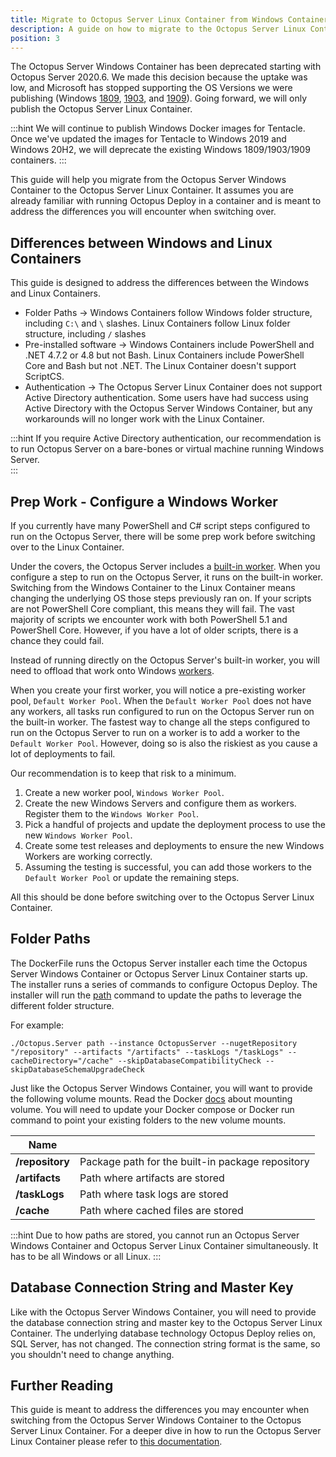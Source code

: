 ```yaml
---
title: Migrate to Octopus Server Linux Container from Windows Container
description: A guide on how to migrate to the Octopus Server Linux Container from the Octopus Server Windows Container
position: 3
---
```


The Octopus Server Windows Container has been deprecated starting with Octopus Server 2020.6.  We made this decision because the uptake was low, and Microsoft has stopped supporting the OS Versions we were publishing (Windows [1809](https://docs.microsoft.com/en-us/windows/release-health/status-windows-10-1809-and-windows-server-2019), [1903](https://docs.microsoft.com/en-us/lifecycle/announcements/windows-10-1903-end-of-servicing), and [1909](https://docs.microsoft.com/en-us/windows/release-health/status-windows-10-1909)).  Going forward, we will only publish the Octopus Server Linux Container.  

:::hint
We will continue to publish Windows Docker images for Tentacle. Once we've updated the images for Tentacle to Windows 2019 and Windows 20H2, we will deprecate the existing Windows 1809/1903/1909 containers.
:::

This guide will help you migrate from the Octopus Server Windows Container to the Octopus Server Linux Container.  It assumes you are already familiar with running Octopus Deploy in a container and is meant to address the differences you will encounter when switching over.

## Differences between Windows and Linux Containers

This guide is designed to address the differences between the Windows and Linux Containers.

- Folder Paths -> Windows Containers follow Windows folder structure, including `C:\` and `\` slashes.  Linux Containers follow Linux folder structure, including `/` slashes
- Pre-installed software -> Windows Containers include PowerShell and .NET 4.7.2 or 4.8 but not Bash.  Linux Containers include PowerShell Core and Bash but not .NET.  The Linux Container doesn't support ScriptCS.  
- Authentication -> The Octopus Server Linux Container does not support Active Directory authentication.  Some users have had success using Active Directory with the Octopus Server Windows Container, but any workarounds will no longer work with the Linux Container.

:::hint
If you require Active Directory authentication, our recommendation is to run Octopus Server on a bare-bones or virtual machine running Windows Server.  
:::

## Prep Work - Configure a Windows Worker

If you currently have many PowerShell and C# script steps configured to run on the Octopus Server, there will be some prep work before switching over to the Linux Container.  

Under the covers, the Octopus Server includes a [built-in worker](/docs/security/built-in-worker.md).  When you configure a step to run on the Octopus Server, it runs on the built-in worker.  Switching from the Windows Container to the Linux Container means changing the underlying OS those steps previously ran on.  If your scripts are not PowerShell Core compliant, this means they will fail.  The vast majority of scripts we encounter work with both PowerShell 5.1 and PowerShell Core.  However, if you have a lot of older scripts, there is a chance they could fail.      

Instead of running directly on the Octopus Server's built-in worker, you will need to offload that work onto Windows [workers](/docs/infrastructure/workers/index.md).  

When you create your first worker, you will notice a pre-existing worker pool, `Default Worker Pool`.  When the `Default Worker Pool` does not have any workers, all tasks run configured to run on the Octopus Server run on the built-in worker.  The fastest way to change all the steps configured to run on the Octopus Server to run on a worker is to add a worker to the `Default Worker Pool`.  However, doing so is also the riskiest as you cause a lot of deployments to fail.

Our recommendation is to keep that risk to a minimum.

1. Create a new worker pool, `Windows Worker Pool`.  
1. Create the new Windows Servers and configure them as workers.  Register them to the `Windows Worker Pool`.
1. Pick a handful of projects and update the deployment process to use the new `Windows Worker Pool`.
1. Create some test releases and deployments to ensure the new Windows Workers are working correctly.
1. Assuming the testing is successful, you can add those workers to the `Default Worker Pool` or update the remaining steps.

All this should be done before switching over to the Octopus Server Linux Container.  

## Folder Paths

The DockerFile runs the Octopus Server installer each time the Octopus Server Windows Container or Octopus Server Linux Container starts up.  The installer runs a series of commands to configure Octopus Deploy.  The installer will run the [path](/docs/octopus-rest-api/octopus.server.exe-command-line/path.md) command to update the paths to leverage the different folder structure.

For example:

```
./Octopus.Server path --instance OctopusServer --nugetRepository "/repository" --artifacts "/artifacts" --taskLogs "/taskLogs" --cacheDirectory="/cache" --skipDatabaseCompatibilityCheck --skipDatabaseSchemaUpgradeCheck
```

Just like the Octopus Server Windows Container, you will want to provide the following volume mounts.  Read the Docker [docs](https://docs.docker.com/engine/reference/commandline/run/#mount-volume--v---read-only) about mounting volume.  You will need to update your Docker compose or Docker run command to point your existing folders to the new volume mounts.  

|  Name       |    |
| ------------- | ------- |
|**/repository**|Package path for the built-in package repository|
|**/artifacts**|Path where artifacts are stored|
|**/taskLogs**|Path where task logs are stored|
|**/cache**|Path where cached files are stored|

:::hint
Due to how paths are stored, you cannot run an Octopus Server Windows Container and Octopus Server Linux Container simultaneously.  It has to be all Windows or all Linux.
:::

## Database Connection String and Master Key

Like with the Octopus Server Windows Container, you will need to provide the database connection string and master key to the Octopus Server Linux Container.  The underlying database technology Octopus Deploy relies on, SQL Server, has not changed.  The connection string format is the same, so you shouldn't need to change anything.

## Further Reading

This guide is meant to address the differences you may encounter when switching from the Octopus Server Windows Container to the Octopus Server Linux Container.  For a deeper dive in how to run the Octopus Server Linux Container please refer to [this documentation](/docs/installation/octopus-in-container/octopus-server-container-linux.md).
